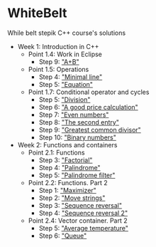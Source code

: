 # WhiteBelt
While belt stepik C++ course's solutions

- Week 1: Introduction in C++
  - Point 1.4: Work in Eclipse
    - Step 9: ["A+B"](BinarySum/main.cpp)
  - Point 1.5: Operations
    - Step 4: ["Minimal line"](MinimalLine/main.cpp)
    - Step 5: ["Equation"](Equation/main.cpp)
  - Point 1.7: Conditional operator and cycles
    - Step 5: ["Division"](Division/main.cpp)
    - Step 6: ["A good price calculation"](AGoodPriceCalculation/main.cpp)
    - Step 7: ["Even numbers"](EvenNumbers/main.cpp)
    - Step 8: ["The second entry"](TheSecondEntry/main.cpp)
    - Step 9: ["Greatest common divisor"](GreatestCommonDivisor/main.cpp)
    - Step 10: ["Binary numbers"](BinaryNumbers/main.cpp)
- Week 2: Functions and containers
  - Point 2.1: Functions
    - Step 3: ["Factorial"](Factorial/factorial.h)
    - Step 4: ["Palindrome"](Palindrome/palindrome.h)
    - Step 5: ["Palindrome filter"](PalindromeFilter/main.cpp)
  - Point 2.2: Functions. Part 2
    - Step 1: ["Maximizer"](Maximizer/main.cpp)
    - Step 2: ["Move strings"](MoveStrings/main.cpp)
    - Step 3: ["Sequence reversal"](SequenceReversal/main.cpp)
    - Step 4: ["Sequence reversal 2"](SequenceReversal2/main.cpp)
  - Point 2.4: Vector container. Part 2
    - Step 5: ["Average temperature"](AverageTemperature/main.cpp)
    - Step 6: ["Queue"](Queue/main.cpp)